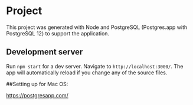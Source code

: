 # Project

This project was generated with Node and PostgreSQL (Postgres.app with PostgreSQL 12) 
to support the application.

## Development server

Run `npm start` for a dev server. Navigate to `http://localhost:3000/`. The app will automatically reload if you change any of the source files.

##Setting up for Mac OS:

https://postgresapp.com/
